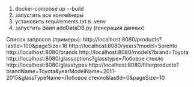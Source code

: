 1) docker-compose up --build
2) запустить все контейнеры
3) установить requirements.txt в .venv
4) запустить файл addDataDB.py (генерация данных)



Список запросов (примеры):
http://localhost:8080/products?lastId=100&pageSize=18
http://localhost:8080/years?model=Sorento
http://localhost:8080/brands
http://localhost:8080/models?brand=Toyota
http://localhost:8080/glassoptions?glasstype=Лобовое стекло
http://localhost:8080/glasstypes
http://localhost:8080/filterproducts?brandName=Toyota&yearModelName=2011-2015&glassTypeName=Лобовое стекло&lastId=0&pageSize=10